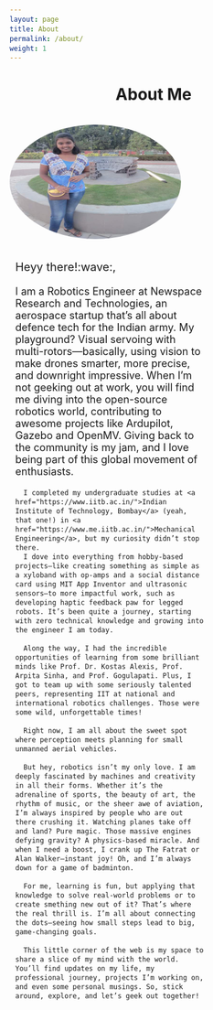 ```yaml
---
layout: page
title: About
permalink: /about/
weight: 1
---
```


<!-- # **About Me** -->
<h1 style="text-align: center;"><b>About Me</b></h1>
<br>

<div class="row">

  <div class="column">
  <img class="profilepic" style="float: left; border-radius: 50%;" src="../imgs/me5.jpg" alt="Kitten" title="A cute kitten" width="300" height="200" />
  </div>

<div class="column" style="width: 66%; margin-left: 10px">
  <br>
  <p style="font-size: 20px">Heyy there!:wave:,</p>
    <p style="font-size: 18px">
      I am a Robotics Engineer at Newspace Research and Technologies, an aerospace startup that’s all about defence tech for the Indian army. My playground? Visual servoing with multi-rotors—basically, using vision to make drones smarter, more precise, and downright impressive. When I’m not geeking out at work, you will find me diving into the open-source robotics world, contributing to awesome projects like Ardupilot, Gazebo and OpenMV. Giving back to the community is my jam, and I love being part of this global movement of enthusiasts.
      
      I completed my undergraduate studies at <a href="https://www.iitb.ac.in/">Indian Institute of Technology, Bombay</a> (yeah, that one!) in <a href="https://www.me.iitb.ac.in/">Mechanical Engineering</a>, but my curiosity didn’t stop there.
      I dove into everything from hobby-based projects—like creating something as simple as a xyloband with op-amps and a social distance card using MIT App Inventor and ultrasonic sensors—to more impactful work, such as developing haptic feedback paw for legged robots. It’s been quite a journey, starting with zero technical knowledge and growing into the engineer I am today.

      Along the way, I had the incredible opportunities of learning from some brilliant minds like Prof. Dr. Kostas Alexis, Prof. Arpita Sinha, and Prof. Gogulapati. Plus, I got to team up with some seriously talented peers, representing IIT at national and international robotics challenges. Those were some wild, unforgettable times!

      Right now, I am all about the sweet spot where perception meets planning for small unmanned aerial vehicles.

      But hey, robotics isn’t my only love. I am deeply fascinated by machines and creativity in all their forms. Whether it’s the adrenaline of sports, the beauty of art, the rhythm of music, or the sheer awe of aviation, I’m always inspired by people who are out there crushing it. Watching planes take off and land? Pure magic. Those massive engines defying gravity? A physics-based miracle. And when I need a boost, I crank up The Fatrat or Alan Walker—instant joy! Oh, and I’m always down for a game of badminton.

      For me, learning is fun, but applying that knowledge to solve real-world problems or to create smething new out of it? That’s where the real thrill is. I’m all about connecting the dots—seeing how small steps lead to big, game-changing goals.

      This little corner of the web is my space to share a slice of my mind with the world. You’ll find updates on my life, my professional journey, projects I’m working on, and even some personal musings. So, stick around, explore, and let’s geek out together!
  </p>

<!-- <div class="row">
{% include about/skills.html title="Programming Skills" source=site.data.programming-skills %}
{% include about/skills.html title="Other Skills" source=site.data.other-skills %}
</div>

<div class="row">
{% include about/timeline.html %}
</div> -->
